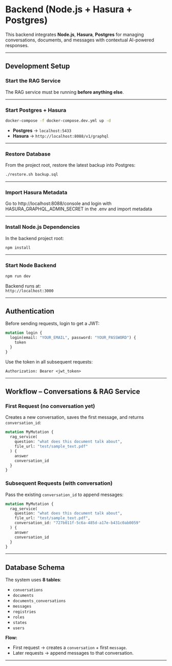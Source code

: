 # Backend (Node.js + Hasura + Postgres)

This backend integrates **Node.js**, **Hasura**, **Postgres** for managing conversations, documents, and messages with contextual AI-powered responses.

---

## Development Setup

### Start the RAG Service
The RAG service must be running **before anything else**.

---

### Start Postgres + Hasura

```bash
docker-compose -f docker-compose.dev.yml up -d
```

- **Postgres** → `localhost:5433`  
- **Hasura** → `http://localhost:8088/v1/graphql`

---

### Restore Database

From the project root, restore the latest backup into Postgres:

```bash
./restore.sh backup.sql
```

---

### Import Hasura Metadata

Go to http://localhost:8088/console and login with HASURA_GRAPHQL_ADMIN_SECRET in the .env and import metadata

---

### Install Node.js Dependencies

In the backend project root:

```bash
npm install
```

---

### Start Node Backend

```bash
npm run dev
```

Backend runs at:  
`http://localhost:3000`

---

## Authentication

Before sending requests, login to get a JWT:

```graphql
mutation login {
  login(email: "YOUR_EMAIL", password: "YOUR_PASSWORD") {
    token
  }
}
```

Use the token in all subsequent requests:

```
Authorization: Bearer <jwt_token>
```

---

## Workflow – Conversations & RAG Service

### First Request (no conversation yet)

Creates a new conversation, saves the first message, and returns `conversation_id`:

```graphql
mutation MyMutation {
  rag_service(
    question: "what does this document talk about",
    file_url: "test/sample_text.pdf"
  ) {
    answer
    conversation_id
  }
}
```

### Subsequent Requests (with conversation)

Pass the existing `conversation_id` to append messages:

```graphql
mutation MyMutation {
  rag_service(
    question: "what does this document talk about",
    file_url: "test/sample_text.pdf",
    conversation_id: "727b011f-5c6a-485d-a17e-b431c0ab0059"
  ) {
    answer
    conversation_id
  }
}
```

---

## Database Schema

The system uses **8 tables**:

- `conversations`  
- `documents`  
- `documents_conversations`  
- `messages`  
- `registries`  
- `roles`  
- `states`  
- `users`  

**Flow:**
- First request → creates a `conversation` + first `message`.  
- Later requests → append messages to that conversation.  

---
